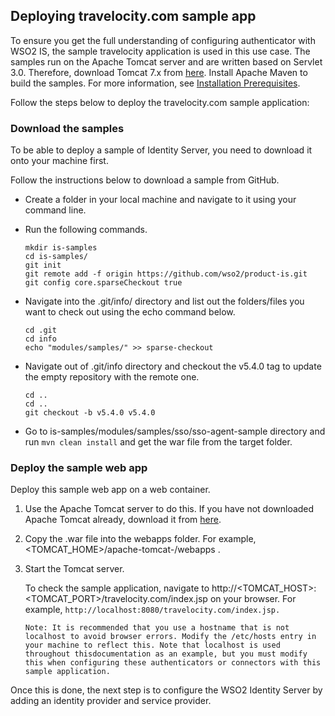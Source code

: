 ## Deploying travelocity.com sample app

To ensure you get the full understanding of configuring authenticator with WSO2 IS, the sample travelocity application is used in this use case. The samples run on the Apache Tomcat server and are written based on Servlet 3.0. Therefore, download Tomcat 7.x from [here](https://tomcat.apache.org/download-70.cgi).
Install Apache Maven to build the samples. For more information, see [Installation Prerequisites](https://docs.wso2.com/display/IS570/Installation+Prerequisites).

Follow the steps below to deploy the travelocity.com sample application:

### Download the samples

To be able to deploy a sample of Identity Server, you need to download it onto your machine first. 

Follow the instructions below to download a sample from GitHub.

* Create a folder in your local machine and navigate to it using your command line.

* Run the following commands.
  ```
  mkdir is-samples
  cd is-samples/
  git init
  git remote add -f origin https://github.com/wso2/product-is.git
  git config core.sparseCheckout true
  ```
  
* Navigate into the .git/info/ directory and list out the folders/files you want to check out using the echo command below.
    ``` 
    cd .git
    cd info
    echo "modules/samples/" >> sparse-checkout
    ```
    
* Navigate out of .git/info directory and checkout the v5.4.0 tag to update the empty repository with the remote one.
    ```
    cd ..
    cd ..
    git checkout -b v5.4.0 v5.4.0
    ```
* Go to is-samples/modules/samples/sso/sso-agent-sample directory and run `mvn clean install` and get the war file from the target folder.

### Deploy the sample web app

Deploy this sample web app on a web container.

1. Use the Apache Tomcat server to do this. If you have not downloaded Apache Tomcat already, download it from [here](https://tomcat.apache.org/download-70.cgi).

2. Copy the .war file into the  webapps  folder. For example,  <TOMCAT_HOME>/apache-tomcat-<version>/webapps .

3. Start the Tomcat server. 

    To check the sample application, navigate to http://<TOMCAT_HOST>:<TOMCAT_PORT>/travelocity.com/index.jsp on your browser.
    For example, `http://localhost:8080/travelocity.com/index.jsp.`
    ```
    Note: It is recommended that you use a hostname that is not localhost to avoid browser errors. Modify the /etc/hosts entry in your machine to reflect this. Note that localhost is used throughout thisdocumentation as an example, but you must modify this when configuring these authenticators or connectors with this sample application.
    ```
    
Once this is done, the next step is to configure the WSO2 Identity Server by adding an identity provider and service provider.